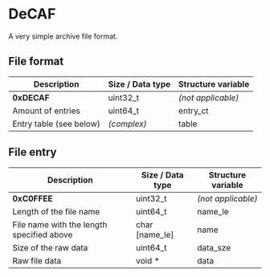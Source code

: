 # DeCAF

A very simple archive file format.

## File format

| Description             | Size / Data type | Structure variable |
|-------------------------|------------------|--------------------|
| **0xDECAF**             | uint32_t         | _(not applicable)_ |
| Amount of entries       | uint64_t         | entry_ct           |
| Entry table (see below) | _(complex)_      | table              |

## File entry

| Description                               | Size / Data type | Structure variable |
|-------------------------------------------|------------------|--------------------|
| **0xC0FFEE**                              | uint32_t         | _(not applicable)_ |
| Length of the file name                   | uint64_t         | name_le            |
| File name with the length specified above | char [name_le]   | name               |
| Size of the raw data                      | uint64_t         | data_sze           |
| Raw file data                             | void *           | data               |